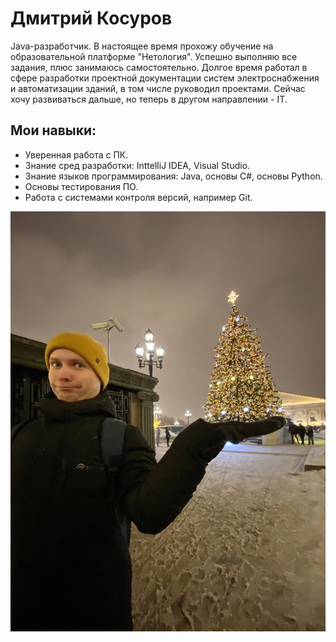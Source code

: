 # Дмитрий Косуров

Java-разработчик. В настоящее время прохожу обучение на образовательной платформе "Нетология". Успешно выполняю все задания, плюс занимаюсь самостоятельно. Долгое время работал в сфере разработки проектной документации систем электроснабжения и автоматизации зданий, в том числе руководил проектами. Сейчас хочу развиваться дальше, но теперь в другом направлении - IT.

## Мои навыки:
* Уверенная работа с ПК.
* Знание сред разработки: InttelliJ IDEA, Visual Studio.
* Знание языков программирования: Java, основы C#, основы Python.
* Основы тестирования ПО.
* Работа с системами контроля версий, например Git.

![Photo](img/photo.jpg)
